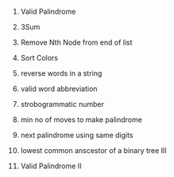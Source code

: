 

1. Valid Palindrome

2. 3Sum

3. Remove Nth Node from end of list

4. Sort Colors

5. reverse words in a string

6. valid word abbreviation

7. strobogrammatic number

8. min no of moves to make palindrome

9. next palindrome using same digits

10. lowest common anscestor of a binary tree III

11. Valid Palindrome II
